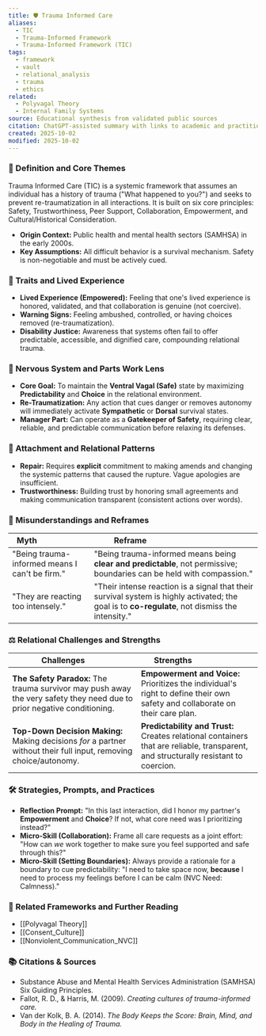 ```yaml
---
title: 🛡️ Trauma Informed Care
aliases:
  - TIC
  - Trauma-Informed Framework
  - Trauma-Informed Framework (TIC)
tags:
  - framework
  - vault
  - relational_analysis
  - trauma
  - ethics
related:
  - Polyvagal Theory
  - Internal Family Systems
source: Educational synthesis from validated public sources
citation: ChatGPT-assisted summary with links to academic and practitioner materials
created: 2025-10-02
modified: 2025-10-02
---
```


<!-- @format -->

### 🧩 Definition and Core Themes

Trauma Informed Care (TIC) is a systemic framework that assumes an individual has a
history of trauma ("What happened to you?") and seeks to prevent re-traumatization in
all interactions. It is built on six core principles: Safety, Trustworthiness, Peer
Support, Collaboration, Empowerment, and Cultural/Historical Consideration.

- **Origin Context:** Public health and mental health sectors (SAMHSA) in the early
  2000s.
- **Key Assumptions:** All difficult behavior is a survival mechanism. Safety is
  non-negotiable and must be actively cued.

### 🌿 Traits and Lived Experience

- **Lived Experience (Empowered):** Feeling that one's lived experience is honored,
  validated, and that collaboration is genuine (not coercive).
- **Warning Signs:** Feeling ambushed, controlled, or having choices removed
  (re-traumatization).
- **Disability Justice:** Awareness that systems often fail to offer predictable,
  accessible, and dignified care, compounding relational trauma.

### 🧠 Nervous System and Parts Work Lens

- **Core Goal:** To maintain the **Ventral Vagal (Safe)** state by maximizing
  **Predictability** and **Choice** in the relational environment.
- **Re-Traumatization:** Any action that cues danger or removes autonomy will
  immediately activate **Sympathetic** or **Dorsal** survival states.
- **Manager Part:** Can operate as a **Gatekeeper of Safety**, requiring clear,
  reliable, and predictable communication before relaxing its defenses.

### 💞 Attachment and Relational Patterns

- **Repair:** Requires **explicit** commitment to making amends and changing the
  systemic patterns that caused the rupture. Vague apologies are insufficient.
- **Trustworthiness:** Building trust by honoring small agreements and making
  communication transparent (consistent actions over words).

### 🔄 Misunderstandings and Reframes

| Myth                                           | Reframe                                                                                                                                         |
| ---------------------------------------------- | ----------------------------------------------------------------------------------------------------------------------------------------------- |
| "Being trauma-informed means I can't be firm." | "Being trauma-informed means being **clear and predictable**, not permissive; boundaries can be held with compassion."                          |
| "They are reacting too intensely."             | "Their intense reaction is a signal that their survival system is highly activated; the goal is to **co-regulate**, not dismiss the intensity." |

### ⚖️ Relational Challenges and Strengths

| Challenges                                                                                                              | Strengths                                                                                                                           |
| ----------------------------------------------------------------------------------------------------------------------- | ----------------------------------------------------------------------------------------------------------------------------------- |
| **The Safety Paradox:** The trauma survivor may push away the very safety they need due to prior negative conditioning. | **Empowerment and Voice:** Prioritizes the individual's right to define their own safety and collaborate on their care plan.        |
| **Top-Down Decision Making:** Making decisions _for_ a partner without their full input, removing choice/autonomy.      | **Predictability and Trust:** Creates relational containers that are reliable, transparent, and structurally resistant to coercion. |

### 🛠️ Strategies, Prompts, and Practices

- **Reflection Prompt:** "In this last interaction, did I honor my partner's
  **Empowerment** and **Choice**? If not, what core need was I prioritizing instead?"
- **Micro-Skill (Collaboration):** Frame all care requests as a joint effort: "How can
  _we_ work together to make sure you feel supported and safe through this?"
- **Micro-Skill (Setting Boundaries):** Always provide a rationale for a boundary to cue
  predictability: "I need to take space now, **because** I need to process my feelings
  before I can be calm (NVC Need: Calmness)."

### 🔗 Related Frameworks and Further Reading

- [[Polyvagal Theory]]
- [[Consent_Culture]]
- [[Nonviolent_Communication_NVC]]

### 📚 Citations & Sources

- Substance Abuse and Mental Health Services Administration (SAMHSA) Six Guiding
  Principles.
- Fallot, R. D., & Harris, M. (2009). _Creating cultures of trauma-informed care._
- Van der Kolk, B. A. (2014). _The Body Keeps the Score: Brain, Mind, and Body in the
  Healing of Trauma._
